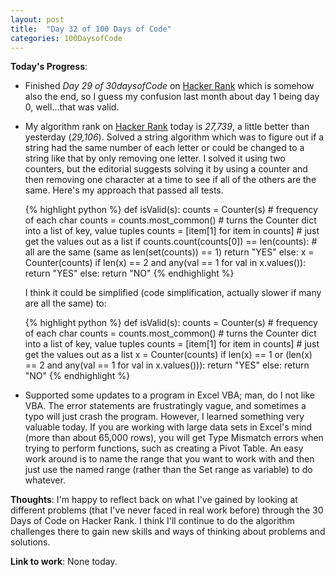 ```yaml
---
layout: post
title:  "Day 32 of 100 Days of Code"
categories: 100DaysofCode
---
```


**Today's Progress**:
+ Finished *Day 29 of 30daysofCode* on [Hacker Rank](http://www.hackerrank.com) which is somehow also the end, so I guess my confusion last month about day 1 being day 0, well...that was valid. 
+ My algorithm rank on [Hacker Rank](http://www.hackerrank.com) today is *27,739*, a little better than yesterday (*29,106*). Solved a string algorithm which was to figure out if a string had the same number of each letter or could be changed to a string like that by only removing one letter.  I solved it using two counters, but the editorial suggests solving it by using a counter and then removing one character at a time to see if all of the others are the same. Here's my approach that passed all tests. 

    {% highlight python %}
    def isValid(s):
        counts = Counter(s) # frequency of each char
        counts = counts.most_common() # turns the Counter dict into a list of key, value tuples
        counts = [item[1] for item in counts] # just get the values out as a list
        if counts.count(counts[0]) == len(counts): # all are the same (same as len(set(counts)) == 1)
            return "YES"
        else: 
            x = Counter(counts)
            if len(x) == 2 and any(val == 1 for val in x.values()):
                return "YES"
            else:
                return "NO"
    {% endhighlight %}
    
    I think it could be simplified (code simplification, actually slower if many are all the same) to:
    
    {% highlight python %}
    def isValid(s):
        counts = Counter(s) # frequency of each char
        counts = counts.most_common() # turns the Counter dict into a list of key, value tuples
        counts = [item[1] for item in counts] # just get the values out as a list
        x = Counter(counts)
        if len(x) == 1 or (len(x) == 2 and any(val == 1 for val in x.values())):
            return "YES"
        else: 
            return "NO"
    {% endhighlight %}

+ Supported some updates to a program in Excel VBA; man, do I not like VBA. The error statements are frustratingly vague, and sometimes a typo will just crash the program. However, I learned something very valuable today. If you are working with large data sets in Excel's mind (more than about 65,000 rows), you will get Type Mismatch errors when trying to perform functions, such as creating a Pivot Table. An easy work around is to name the range that you want to work with and then just use the named range (rather than the Set range as variable) to do whatever. 

**Thoughts**:  I'm happy to reflect back on what I've gained by looking at different problems (that I've never faced in real work before) through the 30 Days of Code on Hacker Rank. I think I'll continue to do the algorithm challenges there to gain new skills and ways of thinking about problems and solutions. 

**Link to work**: None today.